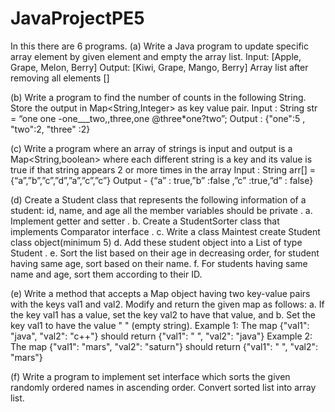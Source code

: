 # JavaProjectPE5
In this there are 6 programs.
(a) Write a Java program to update specific array element by given element and empty the array list.
Input: [Apple, Grape, Melon, Berry] Output: [Kiwi, Grape, Mango, Berry] Array list after removing all elements []

(b) Write a program to find the number of counts in the following String. 
Store the output in Map<String,Integer> as key value pair. Input : String str = “one one -one___two,,three,one @three*one?two”; Output : {"one":5 , "two":2, "three" :2}

(c) Write a program where an array of strings is input and output is a Map<String,boolean> where each different string 
is a key and its value is true if that string appears 2 or more times in the array
Input : String arr[] = {“a”,”b”,”c”,”d”,”a”,”c”,”c”} Output - {“a” : true,”b” :false ,”c” :true,”d” : false}

(d) Create a Student class that represents the following information of a student: id, name, and age all the member variables 
should be private . a. Implement getter and setter . b. Create a StudentSorter class that implements Comparator interface . c.
Write a class Maintest create Student class object(minimum 5) d. Add these student object into a List of type Student . e. Sort the list based on their age in decreasing order, for student having same age, sort based on their name. f. For students having same name and age, sort them according to their ID.

(e) Write a method that accepts a Map object having two key-value pairs with the keys val1 and val2.
Modify and return the given map as follows: a. If the key val1 has a value, set the key val2 to have that value, and b.
Set the key val1 to have the value " " (empty string). Example 1: The map {"val1": "java", "val2": "c++"} should return {"val1": " ", "val2": "java"} Example 2: The map {"val1": "mars", "val2": "saturn"} should return {"val1": " ", "val2": "mars"}

(f) Write a program to implement set interface which sorts the given randomly ordered names in ascending order.
Convert sorted list into array list.

